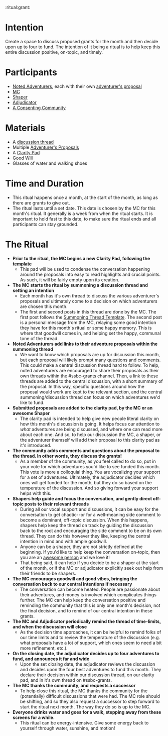 <!--Title: The Ritual of Grant Offering -->
<!--Subtitle: bring proposals together and decide upon a grant -->
:ritual:grant:

# Intention
Create a space to discuss proposed grants for the month and then decide upon up to four to fund.  The intention of it being a ritual is to help keep this entire discussion positive, on-topic, and timely.

# Participants
* [Noted Adventurers](/roles/noted-adventurers), each with their own [adventurer's proposal](adventurers-proposal)
* [MC](/roles/mc)
* [Shaper](/roles/shaper)
* [Adjudicator](/roles/adjudicator)
* [A Consenting Community](/roles/consenting-community)

# Materials
* A [discussion thread](/grant-discussion-thread)
* Multiple [Adventurer's Proposals](/adventurers-proposal)
* A [Clarity Pad](/clarity-pad)
* Good Will
* Glasses of water and walking shoes

# Time and Duration
* This ritual happens once a month, at the start of the month, as long as there are grants to give out.
* The ritual lasts until a set date.  This date is chosen by the MC for this month's ritual.  It generally is a week from when the ritual starts.  It is important to hold fast to this date, to make sure the ritual ends and all participants can stay grounded.

# The Ritual
* **Prior to the ritual, the MC begins a new Clarity Pad, following the [template](templates/clarity-pad)**
  * This pad will be used to condense the conversation happening around the proposals into easy to read highlights and crucial points.  As such, it will be fairly empty upon its creation. 
* **The MC starts the ritual by summoning a discussion thread and setting an intention**
  * Each month has it's own thread to discuss the various adventurer's proposals and ultimately come to a decision on which adventurers are chosen this month.
  * The first and second posts in this thread are done by the MC.  The first post follows the [Summoning Thread Template](/templates/grant-discussion-thread).  The second post is a personal message from the MC, relaying some good intention they have for this month's ritual or some happy memory.  This is where that goodwill comes in, and helping set the happy, communal tone of the thread.
* **Noted Adventurers add links to their adventure proposals within the summoning thread**
  * We want to know which proposals are up for discussion this month, but each proposal will likely prompt many questions and comments.  This could make a central discussion thread hard to follow. To help, noted adventurers are encouraged to share their proposals as their own threads within the #ssbc-grants channel.  Then, a link to these threads are added to the central discussion, with a short summary of the proposal.  In this way, specific questions around how the proposal would work are kept to the relevant section, and the central summoning/discussion thread can focus on which adventures we'd like to fund.
* **Submitted proposals are added to the clarity pad, by the MC or an awesome Shaper**
  * The clarity pad is intended to help give new people literal clarity on how this month's discussion is going.  It helps focus our attention to _what_ adventures are being discussed, and where one can read more about each one.  And so, to help our discussion the MC, a shaper, or the adventurer themself will add their proposal to this clarity pad as it's introduced. 
* **The community adds comments and questions about the proposal to the thread.  In other words, they discuss the grants!**
  * As a member of the community, as you feel called to do so, put in your vote for which adventures you'd like to see funded this month.  This vote is more a colloquial thing.  You are vocalizing your support for a set of adventures.  Ultimately, the adjudicator decides which ones will get funded for the month, but they do so based on the temperature of the discussion.  And so giving forward your support helps with this.  
* **Shapers help guide and focus the conversation, and gently direct off-topic posts to their relevant threads**
  * During all our vocal support and discussions, it can be easy for the conversation to get chaotic--or for a well-meaning side comment to become a dominant, off-topic discussion.  When this happens, shapers help keep the thread on track by guiding the discussion back to the root and encouraging the side comment to be on its own thread.  They can do this however they like, keeping the central intention in mind and with ample goodwill.  
  * Anyone can be a shaper, they are not strictly defined at the beginning.  If you'd like to help keep the conversation on-topic, then you are an [awesome person](/roles/awesome-person) and we love it!  
  * That being said, it can help if you decide to be a shaper at the start of the month, or if the MC or adjudicator explicitly seek out help from their friends to be shapers.
* **The MC encourages goodwill and good vibes, bringing the conversation back to our central intentions if necessary**
  * The conversation can become heated.  People are passionate about their adventures, and money is involved which complicates things further.  The MC can help keep the conversation positive and reminding the community that this is only one month's decision, not the final decision, and to remind of our central intention in these grants.
* **The MC and Adjudicator periodically remind the thread of time-limits, and when the discussion will close**
  * As the decision time approaches, it can be helpful to remind folks of our time limits and to review the temperature of the discussion (e.g. what proposals have a lot of support, which ones seem to need a bit more refinement, etc.).  
* **On the closing date, the adjudicator decides up to four adventures to fund, and announces it far and wide**
  * Upon the set closing date, the adjudicator reviews the discussion and decides upon the four best adventures to fund this month.  They declare their decision within our discussion thread, on our clarity pad, and in it's own thread on #ssbc-grants. 
* **The MC thanks the community, and requests a successor**
  * To help close this ritual, the MC thanks the community for the (potentially) difficult discussions that were had.  The MC role should be shifting, and so they also request a successor to step forward to start the ritual next month.  The way they do so is up to the MC.
* **Everyone drinks water and goes for a walk, stepping away from these screens for a while.** 
  * This ritual can be energy-intensive.  Give some energy back to yourself through water, sunshine, and motion! 
